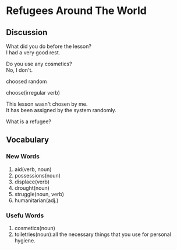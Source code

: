 # Refugees Around The World
## Discussion
What did you do before the lesson?  
I had a very good rest.  

Do you use any cosmetics?  
No, I don't.  

choosed
random

choose(irregular verb)  

This lesson wasn't chosen by me.  
It has been assigned by the system randomly.  


What is a refugee?  


## Vocabulary
### New Words
1. aid(verb, noun)
1. possessions(noun)
1. displace(verb)
1. drought(noun)
1. struggle(noun, verb)
1. humanitarian(adj.)
### Usefu Words
1. cosmetics(noun)
1. toiletries(noun):all the necessary things that you use for personal hygiene.
